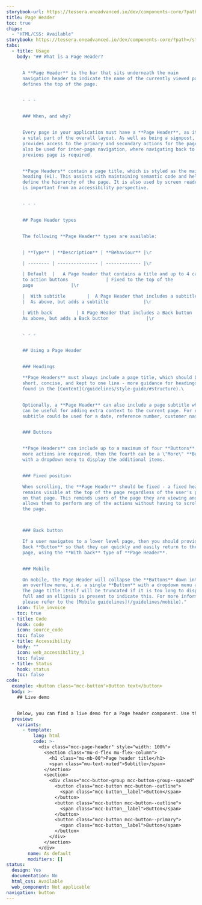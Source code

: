 ```yaml
---
storybook-url: https://tessera.oneadvanced.io/dev/components-core/?path=/docs/html-button--as-default
title: Page Header
toc: true
chips:
  - "HTML/CSS: Available"
storybook: https://tessera.oneadvanced.io/dev/components-core/?path=/story/html-page-header--as-default
tabs:
  - title: Usage
    body: "## What is a Page Header?


      A **Page Header** is the bar that sits underneath the main
      navigation header to indicate the name of the currently viewed page. It
      defines the top of the page.


      - - -


      ### When, and why?


      Every page in your application must have a **Page Header**, as it is
      a vital part of the overall layout. As well as being a signpost, it also
      provides access to the primary and secondary actions for the page. It can
      also be used for inter-page navigation, where navigating back to the
      previous page is required.


      **Page Headers** contain a page title, which is styled as the main
      heading (H1). This assists with maintaining semantic code and helps to
      define the hierarchy of the page. It is also used by screen readers, which
      is important from an accessibility perspective.


      - - -


      ## Page Header types


      The following **Page Header** types are available:


      | **Type** | **Description** | **Behaviour** |\r

      | -------- | --------------- | ------------- |\r

      | Default  |   A Page Header that contains a title and up to 4 call
      to action buttons              | Fixed to the top of the
      page              |\r

      |  With subtitle        |  A Page Header that includes a subtitle
      |  As above, but adds a subtitle             |\r

      | With back         | A Page Header that includes a Back button  |
      As above, but adds a Back button              |\r


      - - -


      ## Using a Page Header


      ### Headings

      **Page Headers** must always include a page title, which should be
      short, concise, and kept to one line - more guidance for headings can be
      found in the [Content](/guidelines/style-guide/#structure).\ 


      Optionally, a **Page Header** can also include a page subtitle which
      can be useful for adding extra context to the current page. For example, a
      subtitle could be used for a date, reference number, customer name, etc.


      ### Buttons


      **Page Headers** can include up to a maximum of four **Buttons**. If
      more actions are required, then the fourth can be a \"More\" **Button**,
      with a dropdown menu to display the additional items.


      ### Fixed position

      When scrolling, the **Page Header** should be fixed - a fixed header
      remains visible at the top of the page regardless of the user's position
      on that page. This reminds users of the page they are viewing and also
      allows them to perform any of the actions without having to scroll back
      the page.



      ### Back button

      If a user navigates to a lower level page, then you should provide a
      Back **Button** so that they can quickly and easily return to the previous
      page, using the **With back** type of **Page Header**.


      ### Mobile

      On mobile, the Page Header will collapse the **Buttons** down into
      an overflow menu, i.e. a single **Button** with a dropdown menu attached.
      The page title itself will be truncated if it is too long to display in
      full and an ellipsis is present to indicate this. For more information,
      please refer to the [Mobile guidelines](/guidelines/mobile)."
    icon: file_invoice
    toc: true
  - title: Code
    hook: code
    icon: source_code
    toc: false
  - title: Accessibility
    body: ""
    icon: web_accessibility_1
    toc: false
  - title: Status
    hook: status
    toc: false
code:
  example: <button class="mcc-button">Button text</button>
  body: >-
    ## Live demo


    Below, you can find a live demo for a Page header component. Use the drop-down menus and radio buttons to view the different Page header Types and Variants.
  preview:
    variants:
      - template:
          lang: html
          code: >-
            <div class="mcc-page-header" style="width: 100%">
              <section class="mu-d-flex mu-flex-column">
                <h1 class="mu-mb-00">Page header title</h1>
                <span class="mu-text-muted">Subtitle</span>
              </section>
              <section>
                <div class="mcc-button-group mcc-button-group--spaced" role="group" aria-label="Page header buttons">
                  <button class="mcc-button mcc-button--outline">
                    <span class="mcc-button__label">Button</span>
                  </button>
                  <button class="mcc-button mcc-button--outline">
                    <span class="mcc-button__label">Button</span>
                  </button>
                  <button class="mcc-button mcc-button--primary">
                    <span class="mcc-button__label">Button</span>
                  </button>
                </div>
              </section>
            </div>
        name: As default
        modifiers: []
status:
  design: Yes
  documentation: No
  html_css: Available
  web_component: Not applicable
navigation: button
---
```

